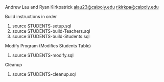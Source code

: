Andrew Lau and Ryan Kirkpatrick
alau23@calpoly.edu
rjkirkpa@calpoly.edu

Build instructions in order
1. source STUDENTS-setup.sql
2. source STUDENTS-build-Teachers.sql
3. source STUDENTS-build-Students.sql


Modify Program (Modifies Students Table)
1. source STUDENTS-modify.sql

Cleanup
1. source STUDENTS-cleanup.sql
